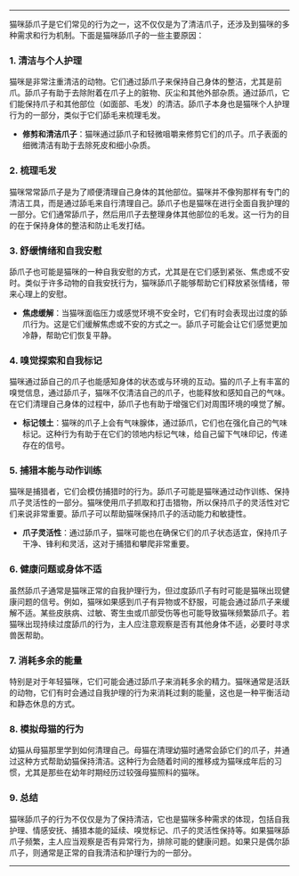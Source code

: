 
---

猫咪舔爪子是它们常见的行为之一，这不仅仅是为了清洁爪子，还涉及到猫咪的多种需求和行为机制。下面是猫咪舔爪子的一些主要原因：

### 1. **清洁与个人护理**

猫咪是非常注重清洁的动物。它们通过舔爪子来保持自己身体的整洁，尤其是前爪。舔爪子有助于去除附着在爪子上的脏物、灰尘和其他外部杂质。通过舔爪，它们能保持爪子和其他部位（如面部、毛发）的清洁。舔爪子本身也是猫咪个人护理行为的一部分，类似于它们舔毛来梳理毛发。

- **修剪和清洁爪子**：猫咪通过舔爪子和轻微咀嚼来修剪它们的爪子。爪子表面的细微清洁有助于去除死皮和细小杂质。

### 2. **梳理毛发**

猫咪常常舔爪子是为了顺便清理自己身体的其他部位。猫咪并不像狗那样有专门的清洁工具，而是通过舔毛来自行清理自己。舔爪子也是猫咪在进行全面自我护理的一部分。它们通常舔爪子，然后用爪子去整理身体其他部位的毛发。这一行为的目的在于保持身体的整洁和防止毛发打结。

### 3. **舒缓情绪和自我安慰**

舔爪子也可能是猫咪的一种自我安慰的方式，尤其是在它们感到紧张、焦虑或不安时。类似于许多动物的自我安抚行为，猫咪舔爪子能够帮助它们释放紧张情绪，带来心理上的安慰。

- **焦虑缓解**：当猫咪面临压力或感觉环境不安全时，它们有时会表现出过度的舔爪行为。这是它们缓解焦虑或不安的方式之一。舔爪子可能会让它们感觉更加冷静，帮助它们恢复平静。

### 4. **嗅觉探索和自我标记**

猫咪通过舔自己的爪子也能感知身体的状态或与环境的互动。猫的爪子上有丰富的嗅觉信息，通过舔爪子，猫咪不仅清洁自己的爪子，也能释放和感知自己的气味。在它们清理自己身体的过程中，舔爪子也有助于增强它们对周围环境的嗅觉了解。

- **标记领土**：猫咪的爪子上会有气味腺体，通过舔爪，它们也在强化自己的气味标记。这种行为有助于在它们的领地内标记气味，给自己留下气味印记，传递存在的信号。

### 5. **捕猎本能与动作训练**

猫咪是捕猎者，它们会模仿捕猎时的行为。舔爪子可能是猫咪通过动作训练、保持爪子灵活性的一部分。猫咪使用爪子抓取和打击猎物，所以保持爪子的灵活性对它们来说非常重要。舔爪子可以帮助猫咪保持爪子的活动能力和敏捷性。

- **爪子灵活性**：通过舔爪子，猫咪可能也在确保它们的爪子状态适宜，保持爪子干净、锋利和灵活，这对于捕猎和攀爬非常重要。

### 6. **健康问题或身体不适**

虽然舔爪子通常是猫咪正常的自我护理行为，但过度舔爪子有时可能是猫咪出现健康问题的信号。例如，猫咪如果感到爪子有异物或不舒服，可能会通过舔爪子来缓解不适。某些皮肤病、过敏、寄生虫或爪部受伤等也可能导致猫咪频繁舔爪子。若猫咪出现持续过度舔爪的行为，主人应注意观察是否有其他身体不适，必要时寻求兽医帮助。

### 7. **消耗多余的能量**

特别是对于年轻猫咪，它们可能会通过舔爪子来消耗多余的精力。猫咪通常是活跃的动物，它们有时会通过自我护理的行为来消耗过剩的能量，这也是一种平衡活动和静态休息的方式。

### 8. **模拟母猫的行为**

幼猫从母猫那里学到如何清理自己。母猫在清理幼猫时通常会舔它们的爪子，并通过这种方式帮助幼猫保持清洁。这种行为会随着时间的推移成为猫咪成年后的习惯，尤其是那些在幼年时期经历过较强母猫照料的猫咪。

### 9. **总结**

猫咪舔爪子的行为不仅仅是为了保持清洁，它也是猫咪多种需求的体现，包括自我护理、情感安抚、捕猎本能的延续、嗅觉标记、爪子的灵活性保持等。如果猫咪舔爪子频繁，主人应当观察是否有异常行为，排除可能的健康问题。如果只是偶尔舔爪子，则通常是正常的自我清洁和护理行为的一部分。

---

